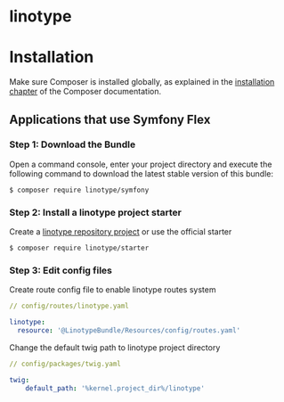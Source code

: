 # linotype

Installation
============

Make sure Composer is installed globally, as explained in the
[installation chapter](https://getcomposer.org/doc/00-intro.md)
of the Composer documentation.

Applications that use Symfony Flex
----------------------------------

### Step 1: Download the Bundle

Open a command console, enter your project directory and execute the
following command to download the latest stable version of this bundle:

```console
$ composer require linotype/symfony
```

### Step 2: Install a linotype project starter

Create a [linotype repository project](https://docs.linotype.dev) or use the official starter

```console
$ composer require linotype/starter
```

### Step 3: Edit config files

Create route config file to enable linotype routes system

```yaml
// config/routes/linotype.yaml

linotype:
  resource: '@LinotypeBundle/Resources/config/routes.yaml'
```

Change the default twig path to linotype project directory

```yaml
// config/packages/twig.yaml

twig:
    default_path: '%kernel.project_dir%/linotype'
```
